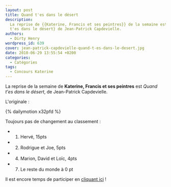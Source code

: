 ```yaml
---
layout: post
title: Quand t'es dans le désert
description:
  La reprise de {{Katerine, Francis et ses peintres}} de la semaine est {Quand
  t'es dans le désert} de Jean-Patrick Capdevielle.
authors:
  - Dirty Henry
wordpress_id: 639
cover: jean-patrick-capdevielle-quand-t-es-dans-le-desert.jpg
date: 2010-06-29 13:55:54 +0200
categories:
  - Catégories
tags:
  - Concours Katerine
---
```


La reprise de la semaine de **Katerine, Francis et ses peintres** est _Quand
t'es dans le désert_, de Jean-Patrick Capdevielle.

L'originale :

{% dailymotion x32pfd %}

Toujours pas de changement au classement :

- 1. Hervé, 15pts
- 2. Rodrigue et Joe, 5pts
- 4. Marion, David et Loïc, 4pts
- 7. Le reste du monde à 0 pt

Il est encore temps de participer en [cliquant ici](569) !
